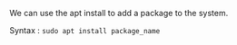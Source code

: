 We can use the apt install to add a package to the system.

Syntax : `sudo apt install package_name`

